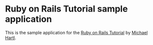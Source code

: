 # Ruby on Rails Tutorial sample application

This is the sample application for the [Ruby on Rails Tutorial](http://railstutorial.org/) by [Michael Hartl](http://michaelhartl.com/). 